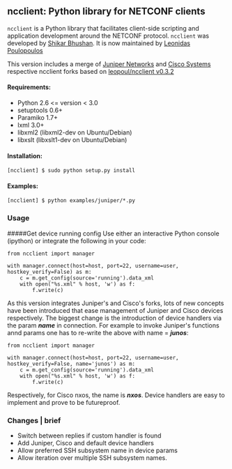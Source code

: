 ncclient: Python library for NETCONF clients
--------------------------------------------

`ncclient` is a Python library that facilitates client-side scripting
and application development around the NETCONF protocol. `ncclient` was
developed by [Shikar Bhushan](http://schmizz.net). It is now maintained
by [Leonidas Poulopoulos](http://ncclient.grnet.gr)

This version includes a merge of [Juniper Networks](http://www.juniper.net)
and [Cisco Systems](http://www.cisco.com) respective ncclient forks based
on [leopoul/ncclient v0.3.2](https://github.com/leopoul/ncclient)

#### Requirements:
* Python 2.6 <= version < 3.0
* setuptools 0.6+
* Paramiko 1.7+
* lxml 3.0+
* libxml2 (libxml2-dev on Ubuntu/Debian)
* libxslt (libxslt1-dev on Ubuntu/Debian)

#### Installation:

    [ncclient] $ sudo python setup.py install

#### Examples:

    [ncclient] $ python examples/juniper/*.py

### Usage
#####Get device running config
Use either an interactive Python console (ipython)
or integrate the following in your code:

    from ncclient import manager

    with manager.connect(host=host, port=22, username=user, hostkey_verify=False) as m:
        c = m.get_config(source='running').data_xml
        with open("%s.xml" % host, 'w') as f:
            f.write(c)

As this version integrates Juniper's and Cisco's forks,
lots of new concepts have been introduced that ease
management of Juniper and Cisco devices respectively.
The biggest change is the introduction of device handlers
via the param ***name*** in connection. For example to invoke
Juniper's functions annd params one has to re-write the
above with name = ***junos***:

    from ncclient import manager

    with manager.connect(host=host, port=22, username=user, hostkey_verify=False, name='junos') as m:
        c = m.get_config(source='running').data_xml
        with open("%s.xml" % host, 'w') as f:
            f.write(c)

Respectively, for Cisco nxos, the name is ***nxos***.
Device handlers are easy to implement and prove to be futureproof.

### Changes | brief
* Switch between replies if custom handler is found
* Add Juniper, Cisco and default device handlers
* Allow preferred SSH subsystem name in device params
* Allow iteration over multiple SSH subsystem names.
